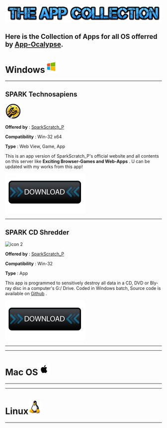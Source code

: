 

![i](https://raw.githubusercontent.com/App-ocalypse/App-ocalypse/gh-pages/cooltext375090719842647.png)

## Here is the Collection of Apps for all OS offerred by [App-Ocalypse](https://app-ocalypse.github.io/App-ocalypse/).


# Windows<img src="https://raw.githubusercontent.com/App-ocalypse/Appbox/gh-pages/win.png" width="40"/>
---
## SPARK Technosapiens
<img src="https://raw.githubusercontent.com/App-ocalypse/App-ocalypse/gh-pages/SPARK%20icon.jpg" alt="icon 1" width="50"/> 

**Offered by** : [SparkScratch_P](https://github.com/SparkScratch-P) 

 **Compatibility** : Win-32 x64
 
**Type** : Web View, Game, App

 This is an app version of SparkScratch_P's official website and all contents on this server like **Exciting Browser-Games and Web-Apps** . U can be updated with my works from this app!
 
  [![download](https://github.com/App-ocalypse/App-ocalypse/blob/gh-pages/download_btn.png?raw=true)](https://drive.google.com/file/d/1TciFiOoneijTFMtjfBM7Nekzx1i9M5Gj/view?usp=sharing)

 ---
 
## SPARK CD Shredder
<img src="https://raw.githubusercontent.com/SparkScratch-P/Disc-Shredder/main/CD-Shredder.ico" alt="icon 2" width="50"/> 

**Offered by** : [SparkScratch_P](https://github.com/SparkScratch-P)

 **Compatibility** : Win-32 
 
**Type** : App

 This app is programmed to sensitively destroy all data in a CD, DVD or Bly-ray disc in a computer's G:/ Drive. Coded in Windows batch, Source code is available on [Github](https://github.com/SparkScratch-P/SPARK-CD-SHredder) .
 
  [![download](https://github.com/App-ocalypse/App-ocalypse/blob/gh-pages/download_btn.png?raw=true)](https://raw.githubusercontent.com/SparkScratch-P/Disc-Shredder/main/SPARK%20CD%20Shredder.exe)
  
  ---
---
# Mac OS<img src="https://github.com/App-ocalypse/Appbox/blob/gh-pages/MAc.png?raw=true" width="40"/>
---
---
# Linux<img src="https://github.com/App-ocalypse/Appbox/blob/gh-pages/linux.png?raw=true" width="40"/>
---

